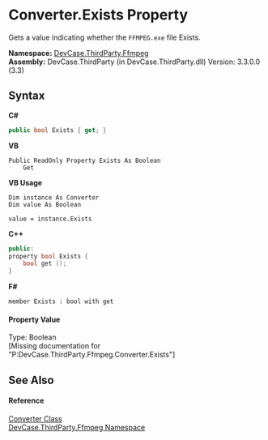 # Converter.Exists Property 
 

Gets a value indicating whether the `FFMPEG.exe` file Exists.

**Namespace:**&nbsp;<a href="N_DevCase_ThirdParty_Ffmpeg">DevCase.ThirdParty.Ffmpeg</a><br />**Assembly:**&nbsp;DevCase.ThirdParty (in DevCase.ThirdParty.dll) Version: 3.3.0.0 (3.3)

## Syntax

**C#**<br />
``` C#
public bool Exists { get; }
```

**VB**<br />
``` VB
Public ReadOnly Property Exists As Boolean
	Get
```

**VB Usage**<br />
``` VB Usage
Dim instance As Converter
Dim value As Boolean

value = instance.Exists

```

**C++**<br />
``` C++
public:
property bool Exists {
	bool get ();
}
```

**F#**<br />
``` F#
member Exists : bool with get

```


#### Property Value
Type: Boolean<br />\[Missing <value> documentation for "P:DevCase.ThirdParty.Ffmpeg.Converter.Exists"\]

## See Also


#### Reference
<a href="T_DevCase_ThirdParty_Ffmpeg_Converter">Converter Class</a><br /><a href="N_DevCase_ThirdParty_Ffmpeg">DevCase.ThirdParty.Ffmpeg Namespace</a><br />